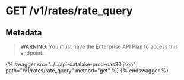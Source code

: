 # GET /v1/rates/rate_query

## Metadata

> **WARNING**: You must have the Enterprise API Plan to access this endpoint.

{% swagger src="../../api-datalake-prod-oas30.json" path="/v1/rates/rate_query" method="get" %}
{% endswagger %}

